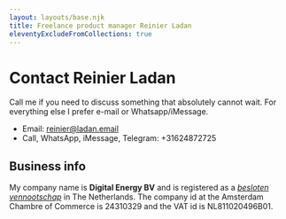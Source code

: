 ```yaml
---
layout: layouts/base.njk
title: Freelance product manager Reinier Ladan
eleventyExcludeFromCollections: true
---
```


# Contact Reinier Ladan

Call me if you need to discuss something that absolutely cannot wait. For everything else I prefer e-mail or Whatsapp/iMessage.

- Email: reinier@ladan.email
- Call, WhatsApp, iMessage, Telegram: +31624872725

## Business info

My company name is **Digital Energy BV** and is registered as a _[besloten vennootschap](https://en.wikipedia.org/wiki/Besloten_vennootschap)_ in The Netherlands. The company id at the Amsterdam Chambre of Commerce is 24310329 and the VAT id is NL811020496B01.
